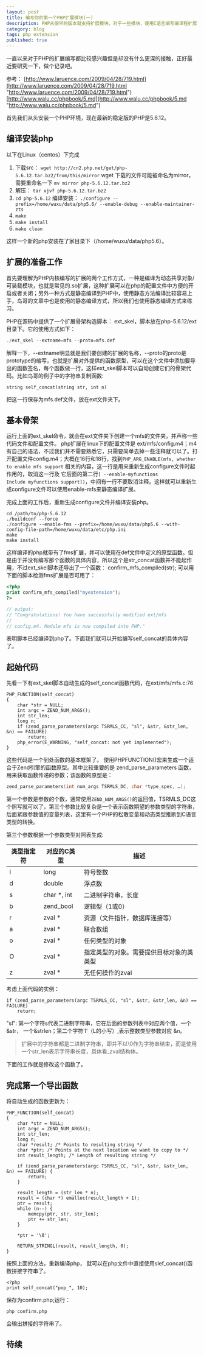 ```yaml
---
layout: post
title: 编写你的第一个PHP扩展模块(一)
description: PHP从很早的版本就支持扩展模块，对于一些模块，使用C语言编写编译程扩展，可以极大的提高性能，比如yaf, phalcon等框架，而一些通用组件编写程可安装模块，可以丰富PHP的功能特性，比如xdebug等。
category: blog
tags: php extension 
published: true
---
```

一直以来对于PHP的扩展编写都比较感兴趣但是却没有什么更深的接触，正好最近要研究一下，做个记录吧。

参考： 
[http://www.laruence.com/2009/04/28/719.html](http://www.laruence.com/2009/04/28/719.html "http://www.laruence.com/2009/04/28/719.html")
[http://www.walu.cc/phpbook/5.md](http://www.walu.cc/phpbook/5.md "http://www.walu.cc/phpbook/5.md")

首先我们从头安装一个PHP环境，现在最新的稳定版的PHP是5.6.12。

## 编译安装php ##
以下在Linux（centos）下完成

1. 下载src： `wget http://cn2.php.net/get/php-5.6.12.tar.bz2/from/this/mirror` wget 下载的文件可能被命名为mirror，需要重命名一下 ```mv mirror php-5.6.12.tar.bz2```
2. 解压： ```tar xjvf php-5.6.12.tar.bz2```
3. ```cd php-5.6.12``` 编译安装： ```./configure --prefix=/home/wuxu/data/php5.6/ --enable-debug --enable-maintainer-zts```
4. ```make```
5. ```make install```
6. ```make clean```

这样一个新的php安装在了家目录下（/home/wuxu/data/php5.6）。

## 扩展的准备工作 ##
首先要理解为PHP内核编写的扩展的两个工作方式，一种是编译为动态共享对象/可装载模块，也就是常见的.so扩展，这种扩展可以在php的配置文件中方便的开启或者关闭；另外一种方式是静态编译到PHP中，使用静态方法编译比较容易上手，鸟哥的文章中也是使用的静态编译方式，所以我们也使用静态编译方式来练习。

PHP在源码中提供了一个扩展骨架构造脚本： ext_skel，脚本放在php-5.6.12/ext目录下。它的使用方式如下： 

```php
./ext_skel --extname=mfs --proto=mfs.def
```
解释一下，--extname明显就是我们要创建的扩展的名称，--proto的proto是prototype的缩写，也就是扩展对外提供的函数原型，可以在这个文件中添加要导出的函数签名，每个函数做一行，这样ext_skel脚本可以自动创建它们的骨架代码。比如鸟哥的例子中的字符串复制函数:

```
string self_concat(string str, int n)
```
把这一行保存为mfs.def文件，放在ext文件夹下。

## 基本骨架 ##
运行上面的ext_skel命令，就会在ext文件夹下创建一个mfs的文件夹，并声称一些代码文件和配置文件。 php扩展在linux下的配置文件是 ext/mfs/config.m4；m4有自己的语法，不过我们并不需要熟悉它，只需要简单去掉一些注释就可以了。打开配置文件config.m4；大概在16行和18行，找到```PHP_ARG_ENABLE(mfs, whether to enable mfs support``` 相关的内容，这一行是用来重新生成configure文件时起作用的，取消这一行及
它后面的第二行```[ --enable-myfunctions                Include myfunctions support])```，中间有一行不要取消注释。这样就可以重新生成configure文件可以使用enable-mfs来静态编译扩展。

完成上面的工作后，重新生成configure文件并编译安装php。

```
cd /path/to/php-5.6.12
./buildconf --force
./configure --enable-fms --prefix=/home/wuxu/data/php5.6 --with-config-file-path=/home/wuxu/data/etc/php.ini
make
make install
```
这样编译的php就带有了fms扩展，并可以使用在def文件中定义的原型函数。但是由于并没有编写那个函数的具体内容，所以这个是str_concat函数并不能起作用，不过ext_skel脚本还导出了一个函数： confirm_mfs_compiled(str); 可以用下面的脚本检测fms扩展是否可用了：

```php
<?php
print confirm_mfs_compiled("myextension");
?>

// output: 
// "Congratulations! You have successfully modified ext/mfs
//  
// config.m4. Module mfs is now compiled into PHP."
```
表明脚本已经编译到php了。下面我们就可以开始编写self_concat的具体内容了。

## 起始代码 ##
先看一下有ext_skel脚本自动生成的self_concat函数代码，在ext/mfs/mfs.c:76 

```
PHP_FUNCTION(self_concat)
{
	char *str = NULL;
	int argc = ZEND_NUM_ARGS();
	int str_len;
	long n;
	if (zend_parse_parameters(argc TSRMLS_CC, "sl", &str, &str_len, &n) == FAILURE)
		return;
	php_error(E_WARNING, "self_concat: not yet implemented");
}
```
这些代码是一个到处函数的基本框架了。
使用PHPFUNCTION()宏来生成一个适合于Zend引擎的函数原型。其中比较重要的是 zend_parse_parameters 函数，用来获取函数传递的参数；该函数的原型是：

```c
zend_parse_parameters(int num_args TSRMLS_DC, char *type_spec, …);
```
第一个参数是参数的个数，通常使用```ZEND_NUM_ARGS()```的返回值，TSRMLS_DC这个照写就可以了，第三个参数比较复杂是一个表示函数期望的参数类型的字符串，后面紧跟参数值的变量列表，这里有一个PHP的松散变量和动态类型推断到C语言类型的转换。

第三个参数根据一个参数类型对照表生成:


|类型指定符 |对应的C类型 | 描述|
|------------|-----------|------|
|l |long | 符号整数|
|d |double | 浮点数|
|s |char *, int | 二进制字符串，长度|
|b |zend_bool | 逻辑型（1或0）|
|r |zval * | 资源（文件指针，数据库连接等）|
|a |zval * | 联合数组|
|o |zval * | 任何类型的对象|
|O |zval * | 指定类型的对象。需要提供目标对象的类类型|
|z |zval * | 无任何操作的zval|

考虑上面代码的实例：

```
if (zend_parse_parameters(argc TSRMLS_CC, "sl", &str, &str_len, &n) == FAILURE)
	return;
```
"sl": 第一个字符s代表二进制字符串，它在后面的参数列表中对应两个值，一个 &str， 一个&strlen；第二个字符'l'（L的小写）,表示整数类型参数对应 &n。

> 扩展中的字符串都是二进制字符串，即并不以\0作为字符串结束，而是使用一个str_len表示字符串长度，具体看_zval结构体。

下面的工作就是修改这个函数了。

## 完成第一个导出函数 ##

将自动生成的函数更新为：

```
PHP_FUNCTION(self_concat)
{
	char *str = NULL;
	int argc = ZEND_NUM_ARGS();
	int str_len;
	long n;
	char *result; /* Points to resulting string */
	char *ptr; /* Points at the next location we want to copy to */
	int result_length; /* Length of resulting string */
	
	if (zend_parse_parameters(argc TSRMLS_CC, "sl", &str, &str_len, &n) == FAILURE) {
		return;
	}

	result_length = (str_len * n);
	result = (char *) emalloc(result_length + 1);
	ptr = result;
	while (n--) {
		memcpy(ptr, str, str_len);
		ptr += str_len;
	}

	*ptr = '\0';

	RETURN_STRINGL(result, result_length, 0);
} 
```
按照上面的方法，重新编译php， 就可以在php文件中直接使用slef_concat()函数拼接字符串了。

```
<?php
print self_concat("pop_", 10);
```
保存为confirm.php;运行：

```
php confirm.php
```
会输出拼接的字符串了。

## 待续 ##


